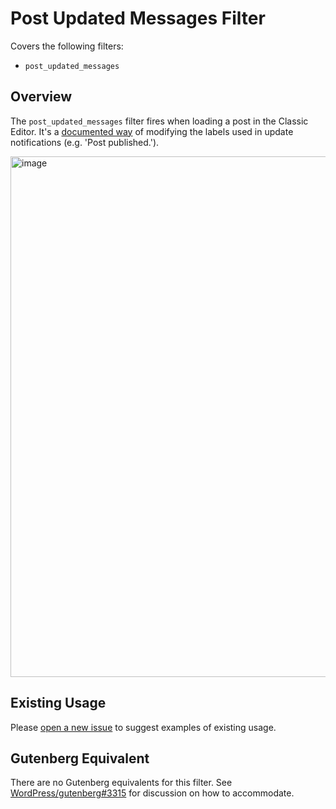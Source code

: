 # Post Updated Messages Filter

Covers the following filters:

* `post_updated_messages`

## Overview

The `post_updated_messages` filter fires when loading a post in the Classic Editor. It's a [documented way](https://developer.wordpress.org/reference/hooks/post_updated_messages/) of modifying the labels used in update notifications (e.g. 'Post published.').

<img width="833" alt="image" src="https://user-images.githubusercontent.com/36432/43323128-9deee8cc-9165-11e8-8505-a2e3cf4c7d0a.png">

## Existing Usage

Please [open a new issue](https://github.com/danielbachhuber/gutenberg-migration-guide/issues) to suggest examples of existing usage.

## Gutenberg Equivalent

There are no Gutenberg equivalents for this filter. See [WordPress/gutenberg#3315](https://github.com/WordPress/gutenberg/issues/3315) for discussion on how to accommodate.
